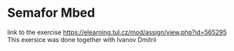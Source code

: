 # Semafor Mbed
link to the exercise https://elearning.tul.cz/mod/assign/view.php?id=565295   
This exersice was done together with Ivanov Dmitrii
